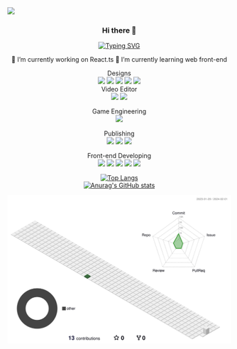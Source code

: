 <img src="https://capsule-render.vercel.app/api?type=venom&color=auto&section=header&text=xeunnie's%20github&fontSize=25px"/>

<div align=center>
  
### Hi there 👋

<a href="https://git.io/typing-svg"><img src="https://readme-typing-svg.demolab.com?font=Fira+Code&weight=500&pause=1000&color=random&background=random&center=true&vCenter=true&multiline=true&random=false&width=480&height=150&lines=Hi+I'm+font-end+Developer+chloe+choi;I'm+working+as+a+web+publisher;also+as+a+UI%2FUX+Designer.;After+enginnering+UI%2FUX++for+years%2C;I'm+learning+front-end+developing" alt="Typing SVG" /></a>

🔭 I’m currently working on React.ts
🌱 I’m currently learning web front-end

Designs <br>
<img src="https://img.shields.io/badge/Adobe%20XD-470137?style=for-the-badge&logo=Adobe%20XD&logoColor=#FF61F6"> <img src="https://img.shields.io/badge/Figma-F24E1E?style=for-the-badge&logo=figma&logoColor=white"> <img src="https://img.shields.io/badge/Adobe%20Illustrator-FF9A00?style=for-the-badge&logo=adobe%20illustrator&logoColor=white"> <img src="https://img.shields.io/badge/Adobe%20Photoshop-31A8FF?style=for-the-badge&logo=Adobe%20Photoshop&logoColor=black"> <img src="https://img.shields.io/badge/Adobe%20InDesign-FF3366?style=for-the-badge&logo=Adobe%20InDesign&logoColor=white"><br>
Video Editor<br>
<img src="https://img.shields.io/badge/Adobe%20Premiere%20Pro-9999FF?style=for-the-badge&logo=Adobe%20Premiere%20Pro&logoColor=white"> <img src="https://img.shields.io/badge/Adobe%20after%20affects-CF96FD?style=for-the-badge&logo=Adobe%20after%20effects&logoColor=393665">

Game Engineering<br>
<img src="https://img.shields.io/badge/Unity-100000?style=for-the-badge&logo=unity&logoColor=white">

Publishing<br>
<img src="https://img.shields.io/badge/HTML-239120?style=for-the-badge&logo=html5&logoColor=white"> <img src="https://img.shields.io/badge/CSS-239120?&style=for-the-badge&logo=css3&logoColor=white"> <img src="https://img.shields.io/badge/p5%20js-ED225D?style=for-the-badge&logo=p5dotjs&logoColor=white">

Front-end Developing<br>
<img src="https://img.shields.io/badge/React-20232A?style=for-the-badge&logo=react&logoColor=61DAFB"> <img src="https://img.shields.io/badge/TypeScript-007ACC?style=for-the-badge&logo=typescript&logoColor=white"> <img src="https://img.shields.io/badge/Vue.js-35495E?style=for-the-badge&logo=vue.js&logoColor=4FC08D"> <img src="https://img.shields.io/badge/JavaScript-F7DF1E?style=for-the-badge&logo=JavaScript&logoColor=white"> <img src="https://img.shields.io/badge/jQuery-0769AD?style=for-the-badge&logo=jquery&logoColor=white">
 

[![Top Langs](https://github-readme-stats.vercel.app/api/top-langs/?username=xeunnie)](https://github.com/anuraghazra/github-readme-stats) <br>
[![Anurag's GitHub stats](https://github-readme-stats.vercel.app/api?username=xeunnie)](https://github.com/anuraghazra/github-readme-stats)

![](./profile-3d-contrib/profile-season-animate.svg)

</div>
